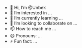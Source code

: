 - 👋 Hi, I’m @Unbek
- 👀 I’m interested in ...
- 🌱 I’m currently learning ...
- 💞️ I’m looking to collaborate on ...
- 📫 How to reach me ...
- 😄 Pronouns: ...
- ⚡ Fun fact: ...

<!---
Unbek/Unbek is a ✨ special ✨ repository because its `README.md` (this file) appears on your GitHub profile.
You can click the Preview link to take a look at your changes.
--->
